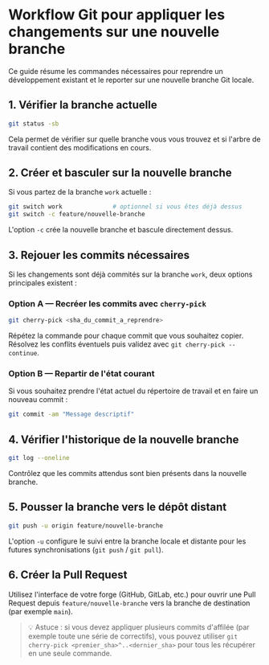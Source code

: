 # Workflow Git pour appliquer les changements sur une nouvelle branche

Ce guide résume les commandes nécessaires pour reprendre un développement existant et le reporter sur une nouvelle branche Git locale.

## 1. Vérifier la branche actuelle
```bash
git status -sb
```
Cela permet de vérifier sur quelle branche vous vous trouvez et si l'arbre de travail contient des modifications en cours.

## 2. Créer et basculer sur la nouvelle branche
Si vous partez de la branche `work` actuelle :
```bash
git switch work              # optionnel si vous êtes déjà dessus
git switch -c feature/nouvelle-branche
```
L'option `-c` crée la nouvelle branche et bascule directement dessus.

## 3. Rejouer les commits nécessaires
Si les changements sont déjà commités sur la branche `work`, deux options principales existent :

### Option A — Recréer les commits avec `cherry-pick`
```bash
git cherry-pick <sha_du_commit_a_reprendre>
```
Répétez la commande pour chaque commit que vous souhaitez copier. Résolvez les conflits éventuels puis validez avec `git cherry-pick --continue`.

### Option B — Repartir de l'état courant
Si vous souhaitez prendre l'état actuel du répertoire de travail et en faire un nouveau commit :
```bash
git commit -am "Message descriptif"
```

## 4. Vérifier l'historique de la nouvelle branche
```bash
git log --oneline
```
Contrôlez que les commits attendus sont bien présents dans la nouvelle branche.

## 5. Pousser la branche vers le dépôt distant
```bash
git push -u origin feature/nouvelle-branche
```
L'option `-u` configure le suivi entre la branche locale et distante pour les futures synchronisations (`git push` / `git pull`).

## 6. Créer la Pull Request
Utilisez l'interface de votre forge (GitHub, GitLab, etc.) pour ouvrir une Pull Request depuis `feature/nouvelle-branche` vers la branche de destination (par exemple `main`).

> 💡 Astuce : si vous devez appliquer plusieurs commits d'affilée (par exemple toute une série de correctifs), vous pouvez utiliser `git cherry-pick <premier_sha>^..<dernier_sha>` pour tous les récupérer en une seule commande.

